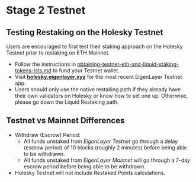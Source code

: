 # Stage 2 Testnet

## Testing Restaking on the Holesky Testnet

Users are encouraged to first test their staking approach on the Holesky Testnet prior to restaking on ETH Mainnet.

* Follow the instructions in [obtaining-testnet-eth-and-liquid-staking-tokens-lsts.md][ref1] to fund your Testnet wallet.
* Visit [**holesky.eigenlayer.xyz**][ref2] for the most recent EigenLayer Testnet app.
* Users should only use the native restaking path if they already have their own validators on Holesky or know how to set one up. Otherwise, please go down the Liquid Restaking path.



## Testnet vs Mainnet Differences

- Withdraw (Escrow) Period:
    - All funds unstaked from _EigenLayer Testnet_ go through a delay (escrow period) of 10 blocks (roughly 2 minutes) before being able to be withdrawn.
    - All funds unstaked from _EigenLayer Mainnet_ will go through a 7-day escrow period before being able to be withdrawn.
- Holesky Testnet will not include Restaked Points calculations.

[ref1]: obtaining-testnet-eth-and-liquid-staking-tokens-lsts.md "mention"
[ref2]: https://holesky.eigenlayer.xyz/